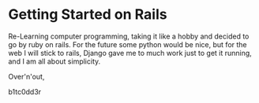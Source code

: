 # Getting Started on Rails

Re-Learning computer programming, taking it like a hobby and decided to go by ruby on rails. For the future some python would be nice, but for the web I will stick to rails, Django gave me to much work just to get it running, and I am all about simplicity.

Over'n'out,

b1tc0dd3r
